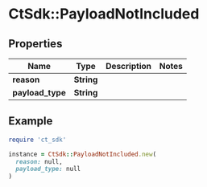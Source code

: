 # CtSdk::PayloadNotIncluded

## Properties

| Name | Type | Description | Notes |
| ---- | ---- | ----------- | ----- |
| **reason** | **String** |  |  |
| **payload_type** | **String** |  |  |

## Example

```ruby
require 'ct_sdk'

instance = CtSdk::PayloadNotIncluded.new(
  reason: null,
  payload_type: null
)
```


